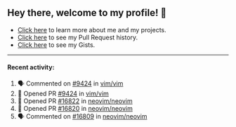 ## Hey there, welcome to my profile! 👋

- [Click here](https://seandewar.github.io/) to learn more about me and my projects.
- [Click here](https://github.com/search?p=1&q=author%3Aseandewar+is%3Apr) to see my Pull Request history.
- [Click here](https://gist.github.com/seandewar) to see my Gists.

---

#### Recent activity:

<!--START_SECTION:activity-->
1. 🗣 Commented on [#9424](https://github.com/vim/vim/issues/9424) in [vim/vim](https://github.com/vim/vim)
2. 💪 Opened PR [#9424](https://github.com/vim/vim/pull/9424) in [vim/vim](https://github.com/vim/vim)
3. 💪 Opened PR [#16822](https://github.com/neovim/neovim/pull/16822) in [neovim/neovim](https://github.com/neovim/neovim)
4. 💪 Opened PR [#16820](https://github.com/neovim/neovim/pull/16820) in [neovim/neovim](https://github.com/neovim/neovim)
5. 🗣 Commented on [#16809](https://github.com/neovim/neovim/issues/16809) in [neovim/neovim](https://github.com/neovim/neovim)
<!--END_SECTION:activity-->
